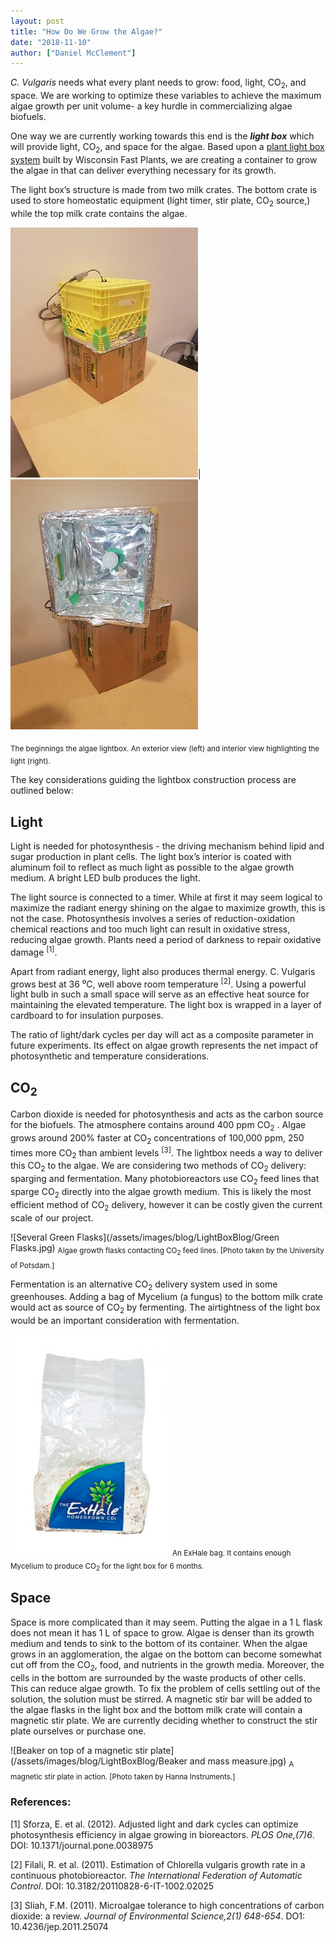 ```yaml
---
layout: post
title: "How Do We Grow the Algae?"
date: "2018-11-10"
author: ["Daniel McClement"]
---
```


*C. Vulgaris* needs what every plant needs to grow: food, light, CO<sub>2</sub>, and space. We are working to optimize these variables to achieve the maximum algae growth per unit volume- a key hurdle in commercializing algae biofuels.

One way we are currently working towards this end is the __*light box*__ which will provide light, CO<sub>2</sub>, and space for the algae. Based upon a [plant light box system](https://fastplants.org/wp-content/uploads/2017/01/light-box-instructions.pdf) built by Wisconsin Fast Plants, we are creating a container to grow the algae in that can deliver everything necessary for its growth.

The light box’s structure is made from two milk crates. The bottom crate is used to store homeostatic equipment (light timer, stir plate, CO<sub>2</sub> source,) while the top milk crate contains the algae.

![closed](/assets/images/blog/LightBoxBlog/Closed1.jpg)|![open](/assets/images/blog/LightBoxBlog/Open1.png)

<sub> The beginnings the algae lightbox. An exterior view (left) and interior view highlighting the light (right).</sub>

The key considerations guiding the lightbox construction process are outlined below:

## Light

Light is needed for photosynthesis - the driving mechanism behind lipid and sugar production in plant cells. The light box’s interior is coated with aluminum foil to reflect as much light as possible to the algae growth medium. A bright LED bulb produces the light.

The light source is connected to a timer. While at first it may seem logical to maximize the radiant energy shining on the algae to maximize growth, this is not the case. Photosynthesis involves a series of reduction-oxidation chemical reactions and too much light can result in oxidative stress, reducing algae growth. Plants need a period of darkness to repair oxidative damage <sup>[1]</sup>. 

Apart from radiant energy, light also produces thermal energy. C. Vulgaris grows best at 36 ⁰C, well above room temperature <sup>[2]</sup>. Using a powerful light bulb in such a small space will serve as an effective heat source for maintaining the elevated temperature. The light box is wrapped in a layer of cardboard to for insulation purposes. 

The ratio of light/dark cycles per day will act as a composite parameter in future experiments. Its effect on algae growth represents the net impact of photosynthetic and temperature considerations.

## CO<sub>2</sub>

Carbon dioxide is needed for photosynthesis and acts as the carbon source for the biofuels. The atmosphere contains around 400 ppm CO<sub>2</sub> . Algae grows around 200% faster at CO<sub>2</sub> concentrations of 100,000 ppm, 250 times more CO<sub>2</sub> than ambient levels <sup>[3]</sup>. The lightbox needs a way to deliver this CO<sub>2</sub> to the algae.
We are considering two methods of CO<sub>2</sub> delivery: sparging and fermentation. Many photobioreactors use CO<sub>2</sub> feed lines that sparge CO<sub>2</sub> directly into the algae growth medium. This is likely the most efficient method of CO<sub>2</sub> delivery, however it can be costly given the current scale of our project. 

![Several Green Flasks](/assets/images/blog/LightBoxBlog/Green Flasks.jpg)
<sub>Algae growth flasks contacting CO<sub>2</sub> feed lines. [Photo taken by the University of Potsdam.] </sub>

Fermentation is an alternative CO<sub>2</sub> delivery system used in some greenhouses. Adding a bag of Mycelium (a fungus) to the bottom milk crate would act as source of CO<sub>2</sub> by fermenting. The airtightness of the light box would be an important consideration with fermentation.

![Exhale Bag](/assets/images/blog/LightBoxBlog/Exhale.png)
<sub> An ExHale bag. It contains enough Mycelium to produce CO<sub>2</sub> for the light box for 6 months.</sub>

## Space

Space is more complicated than it may seem. Putting the algae in a 1 L flask does not mean it has 1 L of space to grow. Algae is denser than its growth medium and tends to sink to the bottom of its container. When the algae grows in an agglomeration, the algae on the bottom can become somewhat cut off from the CO<sub>2</sub>, food, and nutrients in the growth media. Moreover, the cells in the bottom are surrounded by the waste products of other cells. This can reduce algae growth.
To fix the problem of cells settling out of the solution, the solution must be stirred. A magnetic stir bar will be added to the algae flasks in the light box and the bottom milk crate will contain a magnetic stir plate. We are currently deciding whether to construct the stir plate ourselves or purchase one.

![Beaker on top of a magnetic stir plate](/assets/images/blog/LightBoxBlog/Beaker and mass measure.jpg)
<sub>A magnetic stir plate in action. [Photo taken by Hanna Instruments.]</sub>

### References:

[1] Sforza, E. et al. (2012). Adjusted light and dark cycles can optimize photosynthesis efficiency in algae growing in bioreactors. *PLOS One,(7)6*. DOI: 10.1371/journal.pone.0038975

[2] Filali, R. et al. (2011). Estimation of Chlorella vulgaris growth rate in a continuous photobioreactor. *The International Federation of Automatic Control*. DOI: 10.3182/20110828-6-IT-1002.02025

[3] Sliah, F.M. (2011). Microalgae tolerance to high concentrations of carbon dioxide: a review. *Journal of Environmental Science,2(1) 648-654*. DO1: 10.4236/jep.2011.25074 

